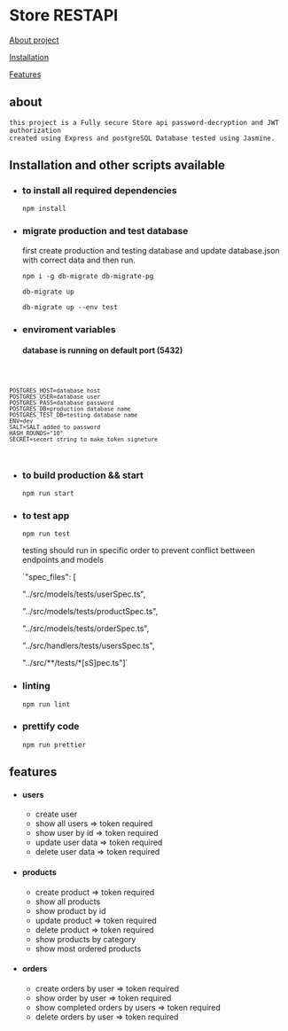 # Store RESTAPI

[About project](#about)

[Installation](#Installation-and-other-scripts-available)

[Features](#features)

## about

    this project is a Fully secure Store api password-decryption and JWT authorization
    created using Express and postgreSQL Database tested using Jasmine.


## Installation and other scripts available

- ### to install all required dependencies

    `npm install`

- ### migrate production and test database

    first create production and testing database 
    and update database.json with correct data
    and then run.

    `npm i -g db-migrate db-migrate-pg`
    
    `db-migrate up`

    `db-migrate up --env test` 


- ### enviroment variables

    #### database is running on default port (5432)

<code>

    POSTGRES_HOST=database host
    POSTGRES_USER=database user
    POSTGRES_PASS=database password
    POSTGRES_DB=production database name
    POSTGRES_TEST_DB=testing database name
    ENV=dev
    SALT=SALT added to password 
    HASH_ROUNDS="10"
    SECRET=secert string to make token signeture

</code>


- ### to build production && start

    `npm run start`

- ### to test app

    `npm run test`

    testing should run in specific order to prevent conflict bettween endpoints and models
  
    `"spec_files": [

    "../src/models/tests/userSpec.ts",

    "../src/models/tests/productSpec.ts",

    "../src/models/tests/orderSpec.ts",

    "../src/handlers/tests/usersSpec.ts",

    "../src/**/tests/*[sS]pec.ts"]`

- ### linting 

    `npm run lint`

- ### prettify code 

    `npm run prettier`

## features

- #### users 
    - create user
    - show all users => token required
    - show user by id => token required 
    - update user data => token required 
    - delete user data => token required

- #### products
    - create product => token required 
    - show all products 
    - show product by id 
    - update product => token required 
    - delete product => token required 
    - show products by category
    - show most ordered products
- #### orders 
    - create orders by user => token required
    - show order by user => token required 
    - show completed orders by users => token required 
    - delete orders by user => token required 
